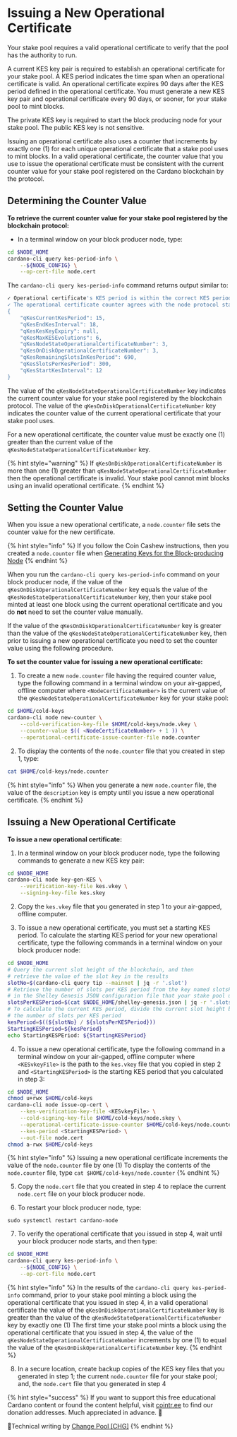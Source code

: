 # Issuing a New Operational Certificate

Your stake pool requires a valid operational certificate to verify that the pool has the authority to run.

A current KES key pair is required to establish an operational certificate for your stake pool. A KES period indicates the time span when an operational certificate is valid. An operational certificate expires 90 days after the KES period defined in the operational certificate. You must generate a new KES key pair and operational certificate every 90 days, or sooner, for your stake pool to mint blocks.

The private KES key is required to start the block producing node for your stake pool. The public KES key is not sensitive.

<!-- References: https://developers.cardano.org/docs/operate-a-stake-pool/cardano-key-pairs
http://web.archive.org/web/20211025143454/https://testnets.cardano.org/en/testnets/cardano/get-started/creating-a-stake-pool/ -->

Issuing an operational certificate also uses a counter that increments by exactly one (1) for each unique operational certificate that a stake pool uses to mint blocks. In a valid operational certificate, the counter value that you use to issue the operational certificate must be consistent with the current counter value for your stake pool registered on the Cardano blockchain by the protocol.

<!-- Reference:
https://github.com/input-output-hk/cardano-node/blob/counter-op/doc/stake-pool-operations/KES_period.md -->

## Determining the Counter Value

**To retrieve the current counter value for your stake pool registered by the blockchain protocol:**

- In a terminal window on your block producer node, type:
```bash
cd $NODE_HOME
cardano-cli query kes-period-info \
    --${NODE_CONFIG} \
    --op-cert-file node.cert
```

The `cardano-cli query kes-period-info` command returns output similar to:

```bash
✓ Operational certificate's KES period is within the correct KES period interval
✓ The operational certificate counter agrees with the node protocol state counter
{
    "qKesCurrentKesPeriod": 15,
    "qKesEndKesInterval": 18,
    "qKesKesKeyExpiry": null,
    "qKesMaxKESEvolutions": 6,
    "qKesNodeStateOperationalCertificateNumber": 3,
    "qKesOnDiskOperationalCertificateNumber": 3,
    "qKesRemainingSlotsInKesPeriod": 690,
    "qKesSlotsPerKesPeriod": 300,
    "qKesStartKesInterval": 12
}
```

The value of the `qKesNodeStateOperationalCertificateNumber` key indicates the current counter value for your stake pool registered by the blockchain protocol. The value of the `qKesOnDiskOperationalCertificateNumber` key indicates the counter value of the current operational certificate that your stake pool uses.

For a new operational certificate, the counter value must be exactly one (1) greater than the current value of the `qKesNodeStateOperationalCertificateNumber` key.

{% hint style="warning" %}
If `qKesOnDiskOperationalCertificateNumber` is more than one (1) greater than `qKesNodeStateOperationalCertificateNumber` then the operational certificate is invalid. Your stake pool cannot mint blocks using an invalid operational certificate.
{% endhint %}

## Setting the Counter Value

When you issue a new operational certificate, a `node.counter` file sets the counter value for the new certificate.

{% hint style="info" %}
If you follow the Coin Cashew instructions, then you created a `node.counter` file when [Generating Keys for the Block-producing Node](../part-iii-operation/generating-keys-for-the-block-producing-node.md)
{% endhint %}

When you run the `cardano-cli query kes-period-info` command on your block producer node, if the value of the `qKesOnDiskOperationalCertificateNumber` key equals the value of the `qKesNodeStateOperationalCertificateNumber` key, then your stake pool minted at least one block using the current operational certificate and you do **not** need to set the counter value manually.

If the value of the `qKesOnDiskOperationalCertificateNumber` key is greater than the value of the `qKesNodeStateOperationalCertificateNumber` key, then prior to issuing a new operational certificate you need to set the counter value using the following procedure.

**To set the counter value for issuing a new operational certificate:**

1. To create a new `node.counter` file having the required counter value, type the following command in a terminal window on your air-gapped, offline computer where `<NodeCertificateNumber>` is the current value of the `qKesNodeStateOperationalCertificateNumber` key for your stake pool:
```bash
cd $HOME/cold-keys
cardano-cli node new-counter \
    --cold-verification-key-file $HOME/cold-keys/node.vkey \
    --counter-value $(( <NodeCertificateNumber> + 1 )) \
    --operational-certificate-issue-counter-file node.counter
```

2. To display the contents of the `node.counter` file that you created in step 1, type:
```bash
cat $HOME/cold-keys/node.counter
```
{% hint style="info" %}
When you generate a new `node.counter` file, the value of the `description` key is empty until you issue a new operational certificate.
{% endhint %}

## Issuing a New Operational Certificate

**To issue a new operational certificate:**

1. In a terminal window on your block producer node, type the following commands to generate a new KES key pair:
```bash
cd $NODE_HOME
cardano-cli node key-gen-KES \
    --verification-key-file kes.vkey \
    --signing-key-file kes.skey
```

2. Copy the `kes.vkey` file that you generated in step 1 to your air-gapped, offline computer.

3. To issue a new operational certificate, you must set a starting KES period. To calculate the starting KES period for your new operational certificate, type the following commands in a terminal window on your block producer node:
```bash
cd $NODE_HOME
# Query the current slot height of the blockchain, and then
# retrieve the value of the slot key in the results
slotNo=$(cardano-cli query tip --mainnet | jq -r '.slot')
# Retrieve the number of slots per KES period from the key named slotsPerKESPeriod 
# in the Shelley Genesis JSON configuration file that your stake pool uses
slotsPerKESPeriod=$(cat $NODE_HOME/shelley-genesis.json | jq -r '.slotsPerKESPeriod')
# To calculate the current KES period, divide the current slot height by
# the number of slots per KES period
kesPeriod=$((${slotNo} / ${slotsPerKESPeriod}))
StartingKESPeriod=${kesPeriod}
echo StartingKESPEriod: ${StartingKESPeriod}
```

4. To issue a new operational certificate, type the following command in a terminal window on your air-gapped, offline computer where `<KESvkeyFile>` is the path to the `kes.vkey` file that you copied in step 2 and `<StartingKESPeriod>` is the starting KES period that you calculated in step 3:
```bash
cd $NODE_HOME
chmod u+rwx $HOME/cold-keys
cardano-cli node issue-op-cert \
    --kes-verification-key-file <KESvkeyFile> \
    --cold-signing-key-file $HOME/cold-keys/node.skey \
    --operational-certificate-issue-counter $HOME/cold-keys/node.counter \
    --kes-period <StartingKESPeriod> \
    --out-file node.cert
chmod a-rwx $HOME/cold-keys
```
{% hint style="info" %}
Issuing a new operational certificate increments the value of the `node.counter` file by one (1) To display the contents of the `node.counter` file, type `cat $HOME/cold-keys/node.counter`
{% endhint %}

5. Copy the `node.cert` file that you created in step 4 to replace the current `node.cert` file on your block producer node.

6. To restart your block producer node, type:
```
sudo systemctl restart cardano-node
```

7. To verify the operational certificate that you issued in step 4, wait until your block producer node starts, and then type:
```bash
cd $NODE_HOME
cardano-cli query kes-period-info \
    --${NODE_CONFIG} \
    --op-cert-file node.cert
```
{% hint style="info" %}
In the results of the `cardano-cli query kes-period-info` command, prior to your stake pool minting a block using the operational certificate that you issued in step 4, in a valid operational certificate the value of the `qKesOnDiskOperationalCertificateNumber` key is greater than the value of the `qKesNodeStateOperationalCertificateNumber` key by exactly one (1) The first time your stake pool mints a block using the operational certificate that you issued in step 4, the value of the `qKesNodeStateOperationalCertificateNumber` increments by one (1) to equal the value of the `qKesOnDiskOperationalCertificateNumber` key.
{% endhint %}

8. In a secure location, create backup copies of the KES key files that you generated in step 1; the current `node.counter` file for your stake pool; and, the `node.cert` file that you generated in step 4

{% hint style="success" %}
If you want to support this free educational Cardano content or found the content helpful, visit [cointr.ee](https://cointr.ee/coincashew) to find our donation addresses. Much appreciated in advance. :pray:

:ledger:Technical writing by [Change Pool \[CHG\]](https://change.paradoxicalsphere.com)
{% endhint %}
